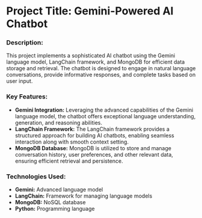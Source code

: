 # **Project Title:** Gemini-Powered AI Chatbot

### **Description:**
This project implements a sophisticated AI chatbot using the Gemini language model, LangChain framework, and MongoDB for efficient data storage and retrieval. The chatbot is designed to engage in natural language conversations, provide informative responses, and complete tasks based on user input.

### **Key Features:**
- **Gemini Integration:** Leveraging the advanced capabilities of the Gemini language model, the chatbot offers exceptional language understanding, generation, and reasoning abilities.
- **LangChain Framework:** The LangChain framework provides a structured approach for building AI chatbots, enabling seamless interaction along with smooth context setting.
- **MongoDB Database:** MongoDB is utilized to store and manage conversation history, user preferences, and other relevant data, ensuring efficient retrieval and persistence.

### **Technologies Used:**
- **Gemini:** Advanced language model
- **LangChain:** Framework for managing language models
- **MongoDB:** NoSQL database
- **Python:** Programming language
